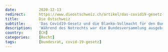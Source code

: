 ```yaml
---
date:          2020-12-13
redirect:      https://www.dieostschweiz.ch/artikel/das-covid19-gesetz-und-die-blanko-vollmacht-fuer-den-bundesrat-EmxKjoa
title:         Die Ostschweiz
subtitle:      'Das Covid19-Gesetz und die Blanko-Vollmacht für den Bundesrat'
description:   'Während des Notrechts war die Bundesversammlung ausgebremst. Inzwischen ist das Covid19-Gesetz in Kraft. Nach diesem müssen vor Bundesratsentscheiden die zuständigen Kommissionen konsultiert werden. Wie die neueste Massnahmenrunde zeigt, ist das reine Symbolpolitik.'
country:       [CH]
categories:    [Recht]
tags:          [bundesrat, covid-19-gesetz]
---
```

